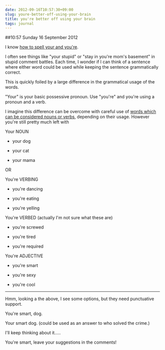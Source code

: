 ```yaml
---
date: 2012-09-16T10:57:30+09:00
slug: youre-better-off-using-your-brain
title: you're better off using your brain
tags: journal
---
```


##10:57 Sunday 16 September 2012

I know [how to spell your and you're](http://www.elearnenglishlanguage.com/difficulties/youryoure.html).

 

I often see things like "your stupid" or "stay in you're mom's basement" in stupid comment battles.  Each time, I wonder if I can think of a sentence where either word could be used while keeping the sentence grammatically correct.

 

This is quickly foiled by a large difference in the grammatical usage of the words.

 

"Your" is your basic possessive pronoun.  Use "you're" and you're using a pronoun and a verb.

 

I imagine this difference can be overcome with careful use of [words which can be considered nouns or verbs](http://www.enchantedlearning.com/wordlist/nounandverb.shtml), depending on their usage.  However you're still pretty much left with

 

Your NOUN

 

 
  * your dog
 
  * your cat
 
  * your mama
   

OR

 

You're VERBING

 

 
  * you're dancing
 
  * you're eating
 
  * you're yelling
   

You're VERBED (actually I'm not sure what these are)

 

 
  * you're screwed
 
  * you're tired
 
  * you're required
   

You're ADJECTIVE

 

 
  * you're smart
 
  * you're sexy
 
  * you're cool
   

- - - - -

 

Hmm, looking a the above, I see some options, but they need punctuative support.

 

You're smart, dog.

 

Your smart dog.  (could be used as an answer to who solved the crime.)

 

I'll keep thinking about it.....

 

You're smart, leave your suggestions in the comments!

 
